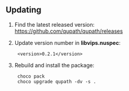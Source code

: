 ﻿## Updating

1. Find the latest released version: https://github.com/qupath/qupath/releases

2. Update version number in **libvips.nuspec**:
        
        <version>0.2.1</version>

3. Rebuild and install the package:
   
        choco pack
        choco upgrade qupath -dv -s .